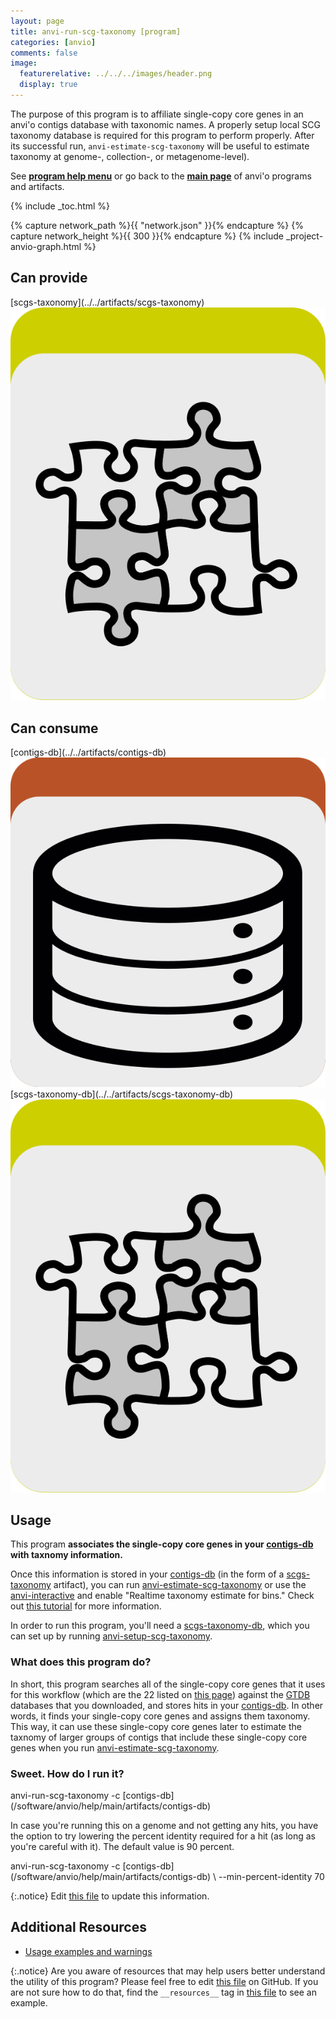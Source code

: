 ```yaml
---
layout: page
title: anvi-run-scg-taxonomy [program]
categories: [anvio]
comments: false
image:
  featurerelative: ../../../images/header.png
  display: true
---
```


The purpose of this program is to affiliate single-copy core genes in an anvi&#39;o contigs database with taxonomic names. A properly setup local SCG taxonomy database is required for this program to perform properly. After its successful run, `anvi-estimate-scg-taxonomy` will be useful to estimate taxonomy at genome-, collection-, or metagenome-level).

See **[program help menu](../../../../vignette#anvi-run-scg-taxonomy)** or go back to the **[main page](../../)** of anvi'o programs and artifacts.


{% include _toc.html %}
<div id="svg" class="subnetwork"></div>
{% capture network_path %}{{ "network.json" }}{% endcapture %}
{% capture network_height %}{{ 300 }}{% endcapture %}
{% include _project-anvio-graph.html %}


## Can provide

<p style="text-align: left" markdown="1"><span class="artifact-p">[scgs-taxonomy](../../artifacts/scgs-taxonomy) <img src="../../images/icons/CONCEPT.png" class="artifact-icon-mini" /></span></p>

## Can consume

<p style="text-align: left" markdown="1"><span class="artifact-r">[contigs-db](../../artifacts/contigs-db) <img src="../../images/icons/DB.png" class="artifact-icon-mini" /></span> <span class="artifact-r">[scgs-taxonomy-db](../../artifacts/scgs-taxonomy-db) <img src="../../images/icons/CONCEPT.png" class="artifact-icon-mini" /></span></p>

## Usage


This program **associates the single-copy core genes in your <span class="artifact-n">[contigs-db](/software/anvio/help/main/artifacts/contigs-db)</span> with taxnomy information.**  

Once this information is stored in your <span class="artifact-n">[contigs-db](/software/anvio/help/main/artifacts/contigs-db)</span> (in the form of a <span class="artifact-n">[scgs-taxonomy](/software/anvio/help/main/artifacts/scgs-taxonomy)</span> artifact), you can run <span class="artifact-n">[anvi-estimate-scg-taxonomy](/software/anvio/help/main/programs/anvi-estimate-scg-taxonomy)</span> or use the <span class="artifact-n">[anvi-interactive](/software/anvio/help/main/programs/anvi-interactive)</span> and enable "Realtime taxonomy estimate for bins." Check out [this tutorial](http://merenlab.org/2019/10/08/anvio-scg-taxonomy/) for more information. 

In order to run this program, you'll need a <span class="artifact-n">[scgs-taxonomy-db](/software/anvio/help/main/artifacts/scgs-taxonomy-db)</span>, which you can set up by running <span class="artifact-n">[anvi-setup-scg-taxonomy](/software/anvio/help/main/programs/anvi-setup-scg-taxonomy)</span>. 

### What does this program do? 

In short, this program searches all of the single-copy core genes that it uses for this workflow (which are the 22 listed on [this page](https://github.com/merenlab/anvio/tree/master/anvio/data/misc/SCG_TAXONOMY/GTDB/SCG_SEARCH_DATABASES)) against the [GTDB](https://gtdb.ecogenomic.org/) databases that you downloaded, and stores hits in your <span class="artifact-n">[contigs-db](/software/anvio/help/main/artifacts/contigs-db)</span>. In other words, it finds your single-copy core genes and assigns them taxonomy. This way, it can use these single-copy core genes later to estimate the taxnomy of larger groups of contigs that include these single-copy core genes when you run <span class="artifact-n">[anvi-estimate-scg-taxonomy](/software/anvio/help/main/programs/anvi-estimate-scg-taxonomy)</span>. 

### Sweet. How do I run it? 

<div class="codeblock" markdown="1">
anvi&#45;run&#45;scg&#45;taxonomy &#45;c <span class="artifact&#45;n">[contigs&#45;db](/software/anvio/help/main/artifacts/contigs&#45;db)</span>
</div>

In case you're running this on a genome and not getting any hits, you have the option to try lowering the percent identity required for a hit (as long as you're careful with it). The default value is 90 percent. 

<div class="codeblock" markdown="1">
anvi&#45;run&#45;scg&#45;taxonomy &#45;c <span class="artifact&#45;n">[contigs&#45;db](/software/anvio/help/main/artifacts/contigs&#45;db)</span> \
                      &#45;&#45;min&#45;percent&#45;identity 70
</div>


{:.notice}
Edit [this file](https://github.com/merenlab/anvio/tree/master/anvio/docs/programs/anvi-run-scg-taxonomy.md) to update this information.


## Additional Resources


* [Usage examples and warnings](http://merenlab.org/scg-taxonomy)


{:.notice}
Are you aware of resources that may help users better understand the utility of this program? Please feel free to edit [this file](https://github.com/merenlab/anvio/tree/master/bin/anvi-run-scg-taxonomy) on GitHub. If you are not sure how to do that, find the `__resources__` tag in [this file](https://github.com/merenlab/anvio/blob/master/bin/anvi-interactive) to see an example.
